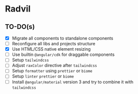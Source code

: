 # Radvil

## TO-DO(s)

- [x] Migrate all components to standalone components
- [ ] Reconfigure all libs and projects structure
- [x] Use HTML/CSS native element resizing
- [ ] Use builtin `@angular/cdk` for draggable components
- [ ] Setup `tailwindcss`
- [ ] Adjust `raxColor` directive after `tailwindcss`
- [ ] Setup `formatter` using `prettier` or `biome`
- [ ] Setup `linter` `prettier` or `biome`
- [ ] Install `@angular/material` version 3 and try to combine it with `tailwindcss`
